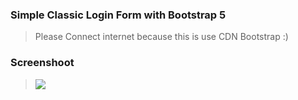 ### Simple Classic Login Form with Bootstrap 5
> Please Connect internet because this is use CDN Bootstrap :)

### Screenshoot
> ![](https://github.com/andikatuluspangestu/Basic_Login_Bootstrap5/blob/main/bs5_login_ss.png)
